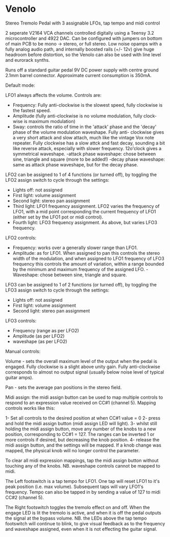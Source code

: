 # Venolo
Stereo Tremolo Pedal with 3 assignable LFOs, tap tempo and midi control

2 seperate V2164 VCA channels controlled digitally using a Teensy 3.2 microcontroller and 4922 DAC.
Can be configured with jumpers on bottom of main PCB to be mono -> stereo, or full stereo. Low noise opamps with a fully analog audio path, and internally boosted rails (+/- 12v) give huge headroom before distortion, so the Venolo can also be used with line level and eurorack synths.

Runs off a standard guitar pedal 9V DC power supply with centre ground 2.1mm barrel connector. Approximate current consumption is 350mA.

Default mode:

LFO1 always affects the volume. Controls are:
- Frequency: Fully anti-clockwise is the slowest speed, fully clockwise is the fastest speed.
- Amplitude (fully anti-clockwise is no volume modulation, fully clock-wise is maximum modulation)
- Sway: controls the ratio of time in the 'attack' phase and the 'decay' phase of the volume modulation waveshape. Fully anti- clockwise gives a very short attack and slow attach, much like the vintage Vox note repeater. Fully clockwise has a slow attck and fast decay, sounding a bit like reverse attack, especially with slower frequency. 12o'clock gives a symmetrical waveshape.
-attack phase waveshape: chose between sine, triangle and square (more to be added!)
-decay phase waveshape: same as attack phase waveshape, but for the decay phase.

LFO2 can be assigned to 1 of 4 functions (or turned off), by toggling the LFO2 assign switch to cycle through the settings:
- Lights off: not assigned
- First light: volume assignment
- Second light: stereo pan assignment
- Third light: LFO1 frequency assignment. LFO2 varies the frequency of LFO1, with a mid point corresponding the current frequency of LFO1 (either set by the LFO1 pot or midi control).
- Fourth light: LFO3 frequency assignment. As above, but varies LFO3 frequency.

LFO2 controls:
- Frequency: works over a generally slower range than LFO1.
- Amplitude: as for LFO1. When assigned to pan this controls the stereo width of the modulation, and when assigned to LFO1 frequency of LFO3 frequency this controls the amount of variation, within a range bounded by the minimum  and maximum frequency of the assigned LFO.
-Waveshape: chose between sine, triangle and square.

LFO3 can be assigned to 1 of 2 functions (or turned off), by toggling the LFO3 assign switch to cycle through the settings:
- Lights off: not assigned
- First light: volume assignment
- Second light: stereo pan assignment

LFO3 controls:
- Frequency (range as per LFO2)
- Amplitude (as per LFO2)
- waveshape (as per LFO2)

Manual controls:

Volume - sets the overall maximum level of the output when the pedal is engaged. Fully clockwise is a slight above unity gain. Fully anti-clockwise corresponds to almost no output signal (usually below noise level of typical guitar amps).

Pan - sets the average pan positions in the stereo field.

Midi assign: the midi assign button can be used to map multiple controls to respond to an expression value received on CC#1 (channel 5). Mapping controls works like this:

1- Set all controls to the desired position at when CC#1 value = 0 
2- press and hold the midi assign button (midi assign LED will light).
3- whilst still holding the midi assign button, move any number of the knobs to a new position, corresponding to CC#1 = 127. The ranges can be inverted 1 or more controls if desired, but decreasing the knob position.
4- release the midi assign button, and the settings will be mapped. If a knob change was mapped, the physical knob will no longer control the parameter.

To clear all midi expression mappings, tap the midi assign button without touching any of the knobs.
NB. waveshape controls cannot be mapped to midi.

The Left footswitch is a tap tempo for LFO1. One tap will reset LFO1 to it's peak position (i.e. max volume). Subsequent taps will vary LFO1's frequency. Tempo can also be tapped in by sending a value of 127 to midi CC#2 (channel 5).

The Right footswitch toggles the tremolo effect on and off. When the engage LED is lit the tremolo is active, and when it is off the pedal outputs the signal at the bypass volume. NB. the LEDs above the tap tempo footswitch will continue to blink, to give visual feedback as to the frequency and waveshape assigned, even when it is not effecting the guitar signal.
